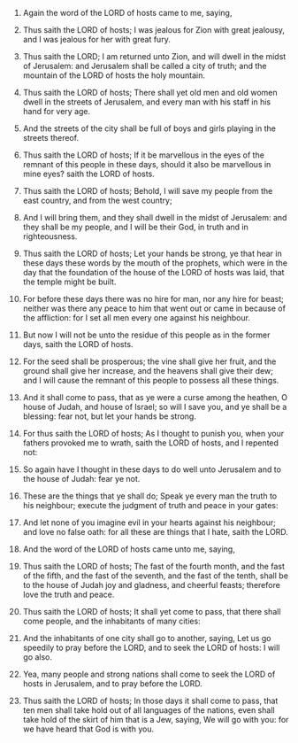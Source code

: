 1. Again the word of the LORD of hosts came to me, saying,

2. Thus
saith the LORD of hosts; I was jealous for Zion with great jealousy,
and I was jealous for her with great fury.

3. Thus saith the LORD; I am returned unto Zion, and will dwell in
the midst of Jerusalem: and Jerusalem shall be called a city of truth;
and the mountain of the LORD of hosts the holy mountain.

4. Thus saith the LORD of hosts; There shall yet old men and old
women dwell in the streets of Jerusalem, and every man with his staff
in his hand for very age.

5. And the streets of the city shall be full of boys and girls
playing in the streets thereof.

6. Thus saith the LORD of hosts; If it be marvellous in the eyes of
the remnant of this people in these days, should it also be marvellous
in mine eyes? saith the LORD of hosts.

7. Thus saith the LORD of hosts; Behold, I will save my people from
the east country, and from the west country;

8. And I will bring
them, and they shall dwell in the midst of Jerusalem: and they shall
be my people, and I will be their God, in truth and in righteousness.

9. Thus saith the LORD of hosts; Let your hands be strong, ye that
hear in these days these words by the mouth of the prophets, which
were in the day that the foundation of the house of the LORD of hosts
was laid, that the temple might be built.

10. For before these days there was no hire for man, nor any hire for
beast; neither was there any peace to him that went out or came in
because of the affliction: for I set all men every one against his
neighbour.

11. But now I will not be unto the residue of this people as in the
former days, saith the LORD of hosts.

12. For the seed shall be prosperous; the vine shall give her fruit,
and the ground shall give her increase, and the heavens shall give
their dew; and I will cause the remnant of this people to possess all
these things.

13. And it shall come to pass, that as ye were a curse among the
heathen, O house of Judah, and house of Israel; so will I save you,
and ye shall be a blessing: fear not, but let your hands be strong.

14. For thus saith the LORD of hosts; As I thought to punish you,
when your fathers provoked me to wrath, saith the LORD of hosts, and I
repented not:

15. So again have I thought in these days to do well
unto Jerusalem and to the house of Judah: fear ye not.

16. These are the things that ye shall do; Speak ye every man the
truth to his neighbour; execute the judgment of truth and peace in
your gates:

17. And let none of you imagine evil in your hearts
against his neighbour; and love no false oath: for all these are
things that I hate, saith the LORD.

18. And the word of the LORD of hosts came unto me, saying,

19. Thus
saith the LORD of hosts; The fast of the fourth month, and the fast of
the fifth, and the fast of the seventh, and the fast of the tenth,
shall be to the house of Judah joy and gladness, and cheerful feasts;
therefore love the truth and peace.

20. Thus saith the LORD of hosts; It shall yet come to pass, that
there shall come people, and the inhabitants of many cities:

21. And
the inhabitants of one city shall go to another, saying, Let us go
speedily to pray before the LORD, and to seek the LORD of hosts: I
will go also.

22. Yea, many people and strong nations shall come to seek the LORD
of hosts in Jerusalem, and to pray before the LORD.

23. Thus saith the LORD of hosts; In those days it shall come to
pass, that ten men shall take hold out of all languages of the
nations, even shall take hold of the skirt of him that is a Jew,
saying, We will go with you: for we have heard that God is with you.